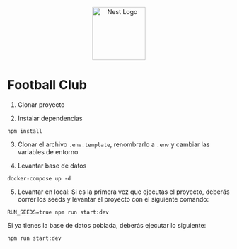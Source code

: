 <p align="center">
  <a href="http://nestjs.com/" target="blank"><img src="https://nestjs.com/img/logo-small.svg" width="120" alt="Nest Logo" /></a>
</p>

# Football Club

1. Clonar proyecto

2. Instalar dependencias
```
npm install
```

3. Clonar el archivo ```.env.template```, renombrarlo a ```.env``` y cambiar las variables de entorno

4. Levantar base de datos
```
docker-compose up -d
```

5. Levantar en local:
Si es la primera vez que ejecutas el proyecto, deberás correr los seeds y levantar el proyecto con el siguiente comando:
```
RUN_SEEDS=true npm run start:dev
```

Si ya tienes la base de datos poblada, deberás ejecutar lo siguiente:
```
npm run start:dev
```